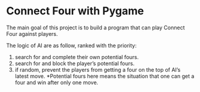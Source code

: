 # Connect Four with Pygame
The main goal of this project is to build a program that can play Connect Four against players. 

The logic of AI are as follow, ranked with the priority: 

1) search for and complete their own potential fours.
2) search for and block the player’s potential fours.
3) if random, prevent the players from getting a four on the top of AI’s latest move.
*Potential fours here  means the situation that one can get a four and win after only one move.

